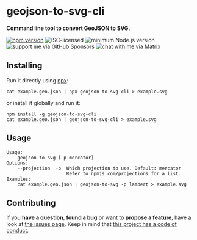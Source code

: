 # geojson-to-svg-cli

**Command line tool to convert GeoJSON to SVG.**

[![npm version](https://img.shields.io/npm/v/geojson-to-svg-cli.svg)](https://www.npmjs.com/package/geojson-to-svg-cli)
![ISC-licensed](https://img.shields.io/github/license/derhuerst/geojson-to-svg-cli.svg)
![minimum Node.js version](https://img.shields.io/node/v/geojson-to-svg-cli.svg)
[![support me via GitHub Sponsors](https://img.shields.io/badge/support%20me-donate-fa7664.svg)](https://github.com/sponsors/derhuerst)
[![chat with me via Matrix](https://img.shields.io/badge/chat%20with%20me-via%20Matrix-000000.svg)](https://matrix.to/#/@derhuerst:matrix.org)


## Installing

Run it directly using [npx](https://npmjs.com/package/npx):

```shell
cat example.geo.json | npx geojson-to-svg-cli > example.svg
```

or install it globally and run it:

```shell
npm install -g geojson-to-svg-cli
cat example.geo.json | geojson-to-svg-cli > example.svg
```


## Usage

```
Usage:
    geojson-to-svg [-p mercator]
Options:
    --projection  -p  Which projection to use. Default: mercator
                      Refer to npmjs.com/projections for a list.
Examples:
    cat example.geo.json | geojson-to-svg -p lambert > example.svg
```


## Contributing

If you **have a question**, **found a bug** or want to **propose a feature**, have a look at [the issues page](https://github.com/derhuerst/geojson-to-svg-cli/issues). Keep in mind that [this project has a code of conduct](CODE_OF_CONDUCT.md).
